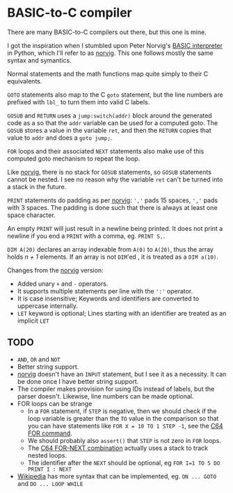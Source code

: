 BASIC-to-C compiler
===================

There are many BASIC-to-C compilers out there, but this one is mine.

I got the inspiration when I stumbled upon Peter Norvig's [BASIC interpreter][norvig]
in Python, which I'll refer to as [norvig][]. This one follows mostly the same syntax 
and symantics.

Normal statements and the math functions map quite simply to their C equivalents.

`GOTO` statements also map to the C `goto` statement, but the line numbers are
prefixed with `lbl_` to turn them into valid C labels.

`GOSUB` and `RETURN` uses a `jump:switch(addr)` block around the generated code as a 
so that the `addr` variable can be used for a computed goto. The `GOSUB` stores a value 
in the variable `ret`, and then the `RETURN` copies that value to `addr` and does a 
`goto jump;`.

`FOR` loops and their associated `NEXT` statements also make use of this computed goto
mechanism to repeat the loop.

Like [norvig][], there is no stack for `GOSUB` statements, so `GOSUB`
statements cannot be nested. I see no reason why the variable `ret` can't
be turned into a stack in the future.

`PRINT` statements do padding as per [norvig][]: `','` pads 15 spaces, `','` pads with 3 spaces. 
The padding is done such that there is always at least one space character.

An empty `PRINT` will just result in a newline being printed. It does not print a 
newline if you end a `PRINT` with a comma, eg. `PRINT S,`.

`DIM A(20)` declares an array indexable from `A(0)` to `A(20)`, thus the array holds 
*n + 1* elements. If an array is not `DIM`'ed , it is treated as a `DIM a(10)`.

Changes from the [norvig][] version:

* Added unary `+` and `-` operators.
* It supports multiple statements per line with the `':'` operator.
* It is case insensitive; Keywords and identifiers are converted to uppercase internally.
* `LET` keyword is optional; Lines starting with an identifier are treated as an implicit `LET`

TODO
----

* `AND`, `OR` and `NOT`
* Better string support.
* [norvig][] doesn't have an `INPUT` statement, but I see it as a necessity. It can be done once I have better string support.
* The compiler makes provision for using IDs instead of labels, but the parser
  doesn't. Likewise, line numbers can be made optional.
* FOR loops can be strange
  * In a `FOR` statement, if `STEP` is negative, then we should check if the loop variable is greater than the `TO` value in the comparison so that you can have statements like `FOR X = 10 TO 1 STEP -1`, see the [C64 FOR command](https://www.c64-wiki.com/wiki/FOR). 
  * We should probably also `assert()` that `STEP` is not zero in `FOR` loops.
  * The [C64 FOR-NEXT combination](https://www.c64-wiki.com/wiki/NEXT) actually uses a stack to track nested loops.
  * The identifier after the `NEXT` should be optional, eg `FOR I=1 TO 5 DO PRINT I : NEXT`
* [Wikipedia][] has more syntax that can be implemented, eg. `ON ... GOTO` and `DO ... LOOP WHILE`


[norvig]: https://github.com/norvig/pytudes/blob/master/ipynb/BASIC.ipynb
[Wikipedia]: https://en.wikipedia.org/wiki/BASIC#Syntax
[c64-wiki]: https://www.c64-wiki.com/wiki/C64-Commands
[dim]: https://www.c64-wiki.com/wiki/DIM
